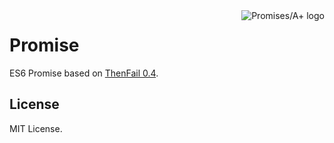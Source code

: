 <a href="http://promises-aplus.github.com/promises-spec">
    <img src="http://promises-aplus.github.com/promises-spec/assets/logo-small.png" alt="Promises/A+ logo" align="right" />
</a>

# Promise

ES6 Promise based on [ThenFail 0.4](https://github.com/vilic/thenfail).

## License

MIT License.
